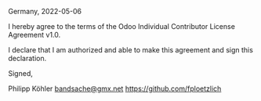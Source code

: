 Germany, 2022-05-06

I hereby agree to the terms of the Odoo Individual Contributor License Agreement v1.0.

I declare that I am authorized and able to make this agreement and sign this declaration.

Signed,

Philipp Köhler bandsache@gmx.net https://github.com/fploetzlich
